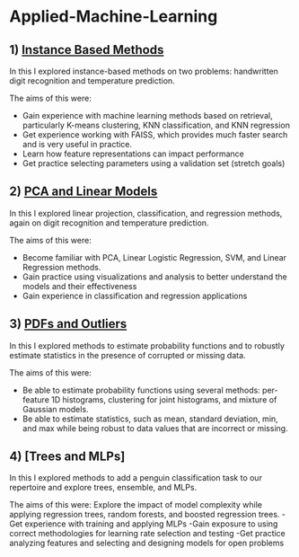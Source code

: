 # Applied-Machine-Learning
## 1) [Instance Based Methods](https://github.com/karanpandyaa/Applied-Machine-Learning/blob/main/Instance_based_methods.pdf)

In this  I explored instance-based methods on two problems: handwritten digit recognition and temperature prediction. 

The aims of this were:

- Gain experience with machine learning methods based on retrieval, particularly K-means clustering, KNN classification, and KNN regression
- Get experience working with FAISS, which provides much faster search and is very useful in practice. 
- Learn how feature representations can impact performance
- Get practice selecting parameters using a validation set (stretch goals)

## 2)  [PCA and Linear Models](https://github.com/karanpandyaa/Applied-Machine-Learning/blob/main/PCA%20and%20Linear%20Models.pdf)

In this I explored linear projection, classification, and regression methods, again on digit recognition and temperature prediction. 

The aims of this were:
- Become familiar with PCA, Linear Logistic Regression, SVM, and Linear Regression methods. 
- Gain practice using visualizations and analysis to better understand the models and their effectiveness
- Gain experience in classification and regression applications

## 3) [PDFs and Outliers](https://github.com/karanpandyaa/Applied-Machine-Learning/blob/main/PDFs%20and%20Outliers.pdf)

In this I explored methods to estimate probability functions and to robustly estimate statistics in the presence of corrupted or missing data.

The aims of this were:
- Be able to estimate probability functions using several methods: per-feature 1D histograms, clustering for joint histograms, and mixture of Gaussian models.
- Be able to estimate statistics, such as mean, standard deviation, min, and max while being robust to data values that are incorrect or missing.

## 4) [Trees and MLPs]

In this I explored methods to add a penguin classification task to our repertoire and explore trees, ensemble, and MLPs. 

The aims of this were:
Explore the impact of model complexity while applying regression trees, random forests, and boosted regression trees. 
-Get experience with training and applying MLPs
-Gain exposure to using correct methodologies for learning rate selection and testing
-Get practice analyzing features and selecting and designing models for open problems



